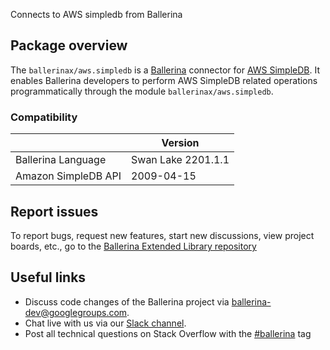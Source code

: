 Connects to AWS simpledb from Ballerina

## Package overview

The `ballerinax/aws.simpledb` is a [Ballerina](https://ballerina.io/) connector for [AWS SimpleDB](https://aws.amazon.com/simpledb/). It enables Ballerina developers to perform AWS SimpleDB related operations programmatically through the module `ballerinax/aws.simpledb`. 

### Compatibility
|                     | Version            |  
|---------------------|--------------------|
| Ballerina Language  | Swan Lake 2201.1.1 |
| Amazon SimpleDB API | 2009-04-15         |

## Report issues
To report bugs, request new features, start new discussions, view project boards, etc., go to the [Ballerina Extended Library repository](https://github.com/ballerina-platform/ballerina-extended-library)

## Useful links
- Discuss code changes of the Ballerina project via [ballerina-dev@googlegroups.com](mailto:ballerina-dev@googlegroups.com).
- Chat live with us via our [Slack channel](https://ballerina.io/community/slack/).
- Post all technical questions on Stack Overflow with the [#ballerina](https://stackoverflow.com/questions/tagged/ballerina) tag
